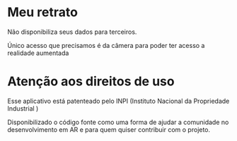 # Meu retrato

Não disponibiliza seus dados para terceiros.

Único acesso que precisamos é da câmera para poder ter acesso a realidade aumentada

# Atenção aos direitos de uso

Esse aplicativo está patenteado pelo INPI (Instituto Nacional da Propriedade Industrial )

Disponibilizado o código fonte como uma forma de ajudar a comunidade no desenvolvimento em AR e para quem quiser contribuir com o projeto.
